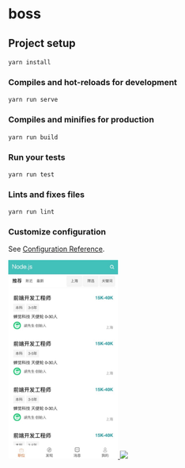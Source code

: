 # boss

## Project setup
```
yarn install
```

### Compiles and hot-reloads for development
```
yarn run serve
```

### Compiles and minifies for production
```
yarn run build
```

### Run your tests
```
yarn run test
```

### Lints and fixes files
```
yarn run lint
```

### Customize configuration
See [Configuration Reference](https://cli.vuejs.org/config/).


<a href="https://vueschool.io/?utm_source=Vuejs.org&utm_medium=Banner&utm_campaign=Sponsored%20Banner&utm_content=V1" target="_blank">
<img width="222px" src="https://github.com/allenxieyusheng/boss/blob/master/splash/home.jpeg"/>
</a>



<a href="https://vueschool.io/?utm_source=Vuejs.org&utm_medium=Banner&utm_campaign=Sponsored%20Banner&utm_content=V1" target="_blank">
<img width="222px" src="https://raw.githubusercontent.com/vuejs/vuejs.org/master/themes/vue/source/images/vueschool.png">
</a>

